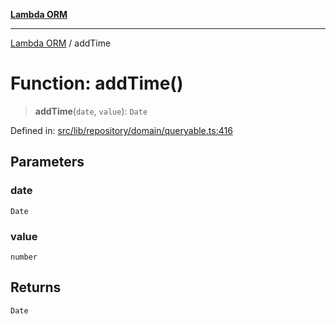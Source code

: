 [**Lambda ORM**](../README.md)

***

[Lambda ORM](../README.md) / addTime

# Function: addTime()

> **addTime**(`date`, `value`): `Date`

Defined in: [src/lib/repository/domain/queryable.ts:416](https://github.com/lambda-orm/lambdaorm-base/blob/5f10bdc7d0f008296efbcbe89bc2bf1ed03aaaef/src/lib/repository/domain/queryable.ts#L416)

## Parameters

### date

`Date`

### value

`number`

## Returns

`Date`
